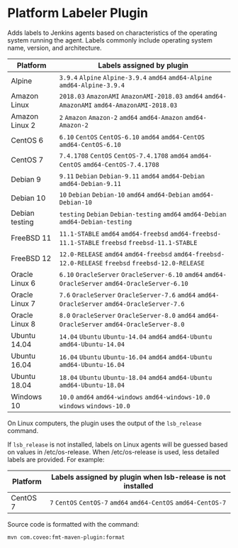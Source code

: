 # Platform Labeler Plugin

Adds labels to Jenkins agents based on characteristics of the operating system running the agent.
Labels commonly include operating system name, version, and architecture.

| Platform         | Labels assigned by plugin                                                                            |
| ---------------- | ---------------------------------------------------------------------------------------------------- |
| Alpine           | `3.9.4` `Alpine` `Alpine-3.9.4` `amd64` `amd64-Alpine` `amd64-Alpine-3.9.4`                          |
| Amazon Linux     | `2018.03` `AmazonAMI` `AmazonAMI-2018.03` `amd64` `amd64-AmazonAMI` `amd64-AmazonAMI-2018.03`        |
| Amazon Linux 2   | `2` `Amazon` `Amazon-2` `amd64` `amd64-Amazon` `amd64-Amazon-2`                                      |
| CentOS 6         | `6.10` `CentOS` `CentOS-6.10` `amd64` `amd64-CentOS` `amd64-CentOS-6.10`                             |
| CentOS 7         | `7.4.1708` `CentOS` `CentOS-7.4.1708` `amd64` `amd64-CentOS` `amd64-CentOS-7.4.1708`                 |
| Debian 9         | `9.11` `Debian` `Debian-9.11` `amd64` `amd64-Debian` `amd64-Debian-9.11`                             |
| Debian 10        | `10` `Debian` `Debian-10` `amd64` `amd64-Debian` `amd64-Debian-10`                                   |
| Debian testing   | `testing` `Debian` `Debian-testing` `amd64` `amd64-Debian` `amd64-Debian-testing`                    |
| FreeBSD 11       | `11.1-STABLE` `amd64` `amd64-freebsd` `amd64-freebsd-11.1-STABLE` `freebsd` `freebsd-11.1-STABLE`    |
| FreeBSD 12       | `12.0-RELEASE` `amd64` `amd64-freebsd` `amd64-freebsd-12.0-RELEASE` `freebsd` `freebsd-12.0-RELEASE` |
| Oracle Linux 6   | `6.10` `OracleServer` `OracleServer-6.10` `amd64` `amd64-OracleServer` `amd64-OracleServer-6.10`     |
| Oracle Linux 7   | `7.6` `OracleServer` `OracleServer-7.6` `amd64` `amd64-OracleServer` `amd64-OracleServer-7.6`        |
| Oracle Linux 8   | `8.0` `OracleServer` `OracleServer-8.0` `amd64` `amd64-OracleServer` `amd64-OracleServer-8.0`        |
| Ubuntu 14.04     | `14.04` `Ubuntu` `Ubuntu-14.04` `amd64` `amd64-Ubuntu` `amd64-Ubuntu-14.04`                          |
| Ubuntu 16.04     | `16.04` `Ubuntu` `Ubuntu-16.04` `amd64` `amd64-Ubuntu` `amd64-Ubuntu-16.04`                          |
| Ubuntu 18.04     | `18.04` `Ubuntu` `Ubuntu-18.04` `amd64` `amd64-Ubuntu` `amd64-Ubuntu-18.04`                          |
| Windows 10       | `10.0` `amd64` `amd64-windows` `amd64-windows-10.0` `windows` `windows-10.0`                         |

On Linux computers, the plugin uses the output of the `lsb_release` command.

If `lsb_release` is not installed, labels on Linux agents will be guessed based on values in /etc/os-release.
When /etc/os-release is used, less detailed labels are provided.
For example:

| Platform         | Labels assigned by plugin when lsb-release is not installed     |
| ---------------- | --------------------------------------------------------------- |
| CentOS 7         | `7` `CentOS` `CentOS-7` `amd64` `amd64-CentOS` `amd64-CentOS-7` |

Source code is formatted with the command:

    mvn com.coveo:fmt-maven-plugin:format

